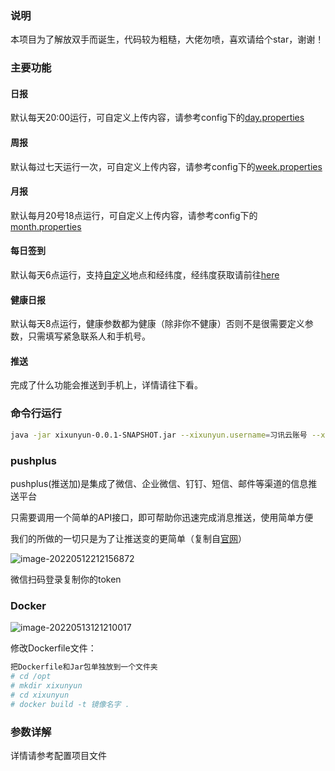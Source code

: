 ### 说明

本项目为了解放双手而诞生，代码较为粗糙，大佬勿喷，喜欢请给个star，谢谢！

### 主要功能

#### 日报

默认每天20:00运行，可自定义上传内容，请参考config下的<a href="https://github.com/2414690715/xixungyun/blob/main/src/main/resources/config/day.properties">day.properties</a>

#### 周报

默认每过七天运行一次，可自定义上传内容，请参考config下的<a href="https://github.com/2414690715/xixungyun/blob/main/src/main/resources/config/week.properties">week.properties</a>

#### 月报

默认每月20号18点运行，可自定义上传内容，请参考config下的<a href="https://github.com/2414690715/xixungyun/blob/main/src/main/resources/config/month.properties">month.properties</a>

#### 每日签到

默认每天6点运行，支持<a href="https://github.com/2414690715/xixungyun/blob/main/src/main/resources/config/everydaysign.properties">自定义</a>地点和经纬度，经纬度获取请前往<a href="https://lbs.amap.com/tools/picker">here</a>

#### 健康日报

默认每天8点运行，健康参数都为健康（除非你不健康）否则不是很需要定义参数，只需填写紧急联系人和手机号。

#### 推送

完成了什么功能会推送到手机上，详情请往下看。

### 命令行运行

```bash
java -jar xixunyun-0.0.1-SNAPSHOT.jar --xixunyun.username=习讯云账号 --xixunyun.password=密码 --pushplus.token=推送token --xixunyun.familyName=紧急联系人姓名 --xixunyun.familyPhone=紧急联系人电话
```

### pushplus

pushplus(推送加)是集成了微信、企业微信、钉钉、短信、邮件等渠道的信息推送平台

只需要调用一个简单的API接口，即可帮助你迅速完成消息推送，使用简单方便

我们的所做的一切只是为了让推送变的更简单（复制自<a href= "https://pushplus.plus/">官网</a>）

![image-20220512212156872](https://cdn.jsdelivr.net/gh/2414690715/imgPool/img/2022051261814805c3c2fe472fff1d7d0316ba51-1719b3.png)

微信扫码登录复制你的token

### Docker

![image-20220513121210017](https://cdn.jsdelivr.net/gh/2414690715/imgPool/img/202205130e1bf578e25a836b45f466fcf25dcaea-a5cd17.png)

修改Dockerfile文件：

```bash
把Dockerfile和Jar包单独放到一个文件夹
# cd /opt
# mkdir xixunyun
# cd xixunyun
# docker build -t 镜像名字 .
```

### 参数详解

详情请参考配置项目文件
